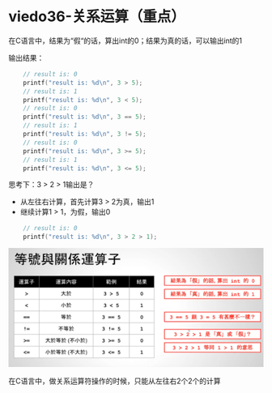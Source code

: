# viedo36-关系运算（重点）


在C语言中，结果为“假“的话，算出int的0；结果为真的话，可以输出int的1

输出结果：
```c++
    // result is: 0
    printf("result is: %d\n", 3 > 5);
    // result is: 1
    printf("result is: %d\n", 3 < 5);
    // result is: 0
    printf("result is: %d\n", 3 == 5);
    // result is: 1
    printf("result is: %d\n", 3 != 5);
    // result is: 0
    printf("result is: %d\n", 3 >= 5);
    // result is: 1
    printf("result is: %d\n", 3 <= 5);
```

思考下：3 > 2 > 1输出是？
- 从左往右计算，首先计算3 > 2为真，输出1
- 继续计算1 > 1，为假，输出0
```c++
    // result is: 0
    printf("result is: %d\n", 3 > 2 > 1);
```
![图片](pics//pic-1.jpg)

在C语言中，做关系运算符操作的时候，只能从左往右2个2个的计算
